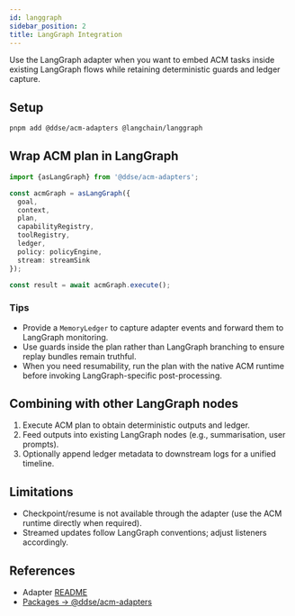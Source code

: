 ```yaml
---
id: langgraph
sidebar_position: 2
title: LangGraph Integration
---
```


Use the LangGraph adapter when you want to embed ACM tasks inside existing LangGraph flows while retaining deterministic guards and ledger capture.

## Setup

```bash
pnpm add @ddse/acm-adapters @langchain/langgraph
```

## Wrap ACM plan in LangGraph

```typescript
import {asLangGraph} from '@ddse/acm-adapters';

const acmGraph = asLangGraph({
  goal,
  context,
  plan,
  capabilityRegistry,
  toolRegistry,
  ledger,
  policy: policyEngine,
  stream: streamSink
});

const result = await acmGraph.execute();
```

### Tips

- Provide a `MemoryLedger` to capture adapter events and forward them to LangGraph monitoring.
- Use guards inside the plan rather than LangGraph branching to ensure replay bundles remain truthful.
- When you need resumability, run the plan with the native ACM runtime before invoking LangGraph-specific post-processing.

## Combining with other LangGraph nodes

1. Execute ACM plan to obtain deterministic outputs and ledger.
2. Feed outputs into existing LangGraph nodes (e.g., summarisation, user prompts).
3. Optionally append ledger metadata to downstream logs for a unified timeline.

## Limitations

- Checkpoint/resume is not available through the adapter (use the ACM runtime directly when required).
- Streamed updates follow LangGraph conventions; adjust listeners accordingly.

## References

- Adapter [README](https://github.com/ddse-foundation/acm/blob/main/framework/node/packages/acm-adapters/README.md)
- [Packages → @ddse/acm-adapters](../packages/adapters.md)
